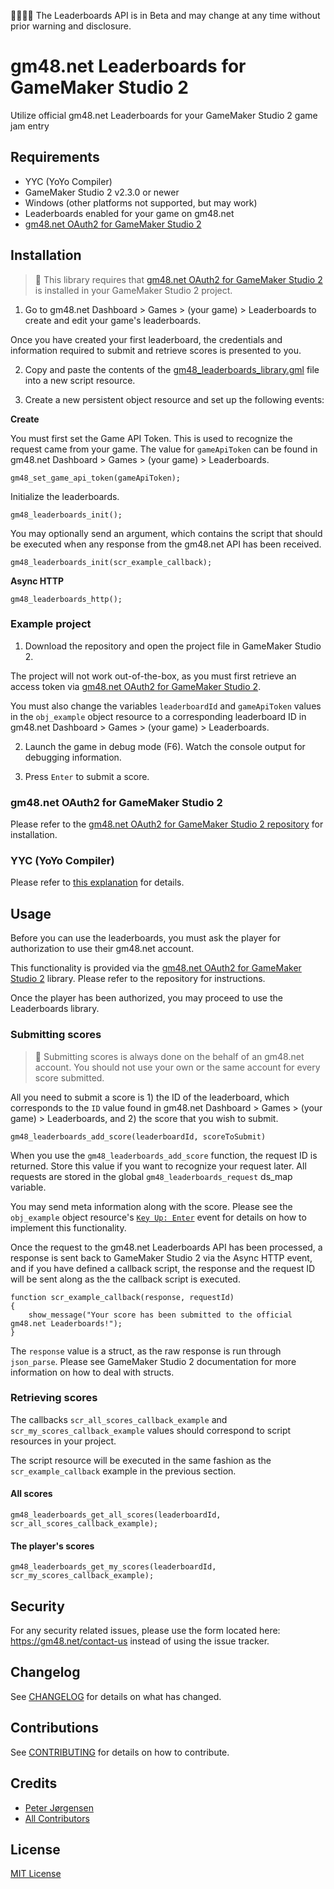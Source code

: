 👷‍♂️👷‍♀️ The Leaderboards API is in Beta and may change at any time without prior warning and disclosure.

# gm48.net Leaderboards for GameMaker Studio 2

Utilize official gm48.net Leaderboards for your GameMaker Studio 2 game jam entry

## Requirements

* YYC (YoYo Compiler)
* GameMaker Studio 2 v2.3.0 or newer
* Windows (other platforms not supported, but may work)
* Leaderboards enabled for your game on gm48.net
* [gm48.net OAuth2 for GameMaker Studio 2](https://github.com/tehwave/gm48.net-oauth2-gms2)

## Installation

> 🚨 This library requires that [gm48.net OAuth2 for GameMaker Studio 2](https://github.com/tehwave/gm48.net-oauth2-gms2) is installed in your GameMaker Studio 2 project.


1) Go to gm48.net Dashboard > Games > (your game) > Leaderboards to create and edit your game's leaderboards.

Once you have created your first leaderboard, the credentials and information required to submit and retrieve scores is presented to you.

2) Copy and paste the contents of the [gm48_leaderboards_library.gml](scripts/gm48_leaderboards_library/gm48_leaderboards_library.gml) file into a new script resource.

3) Create a new persistent object resource and set up the following events:

**Create**

You must first set the Game API Token. This is used to recognize the request came from your game. The value for `gameApiToken` can be found in gm48.net Dashboard > Games > (your game) > Leaderboards.

```gml
gm48_set_game_api_token(gameApiToken);
```

Initialize the leaderboards.

```gml
gm48_leaderboards_init();
```

You may optionally send an argument, which contains the script that should be executed when any response from the gm48.net API has been received.

```gml
gm48_leaderboards_init(scr_example_callback);
```

**Async HTTP**

```gml
gm48_leaderboards_http();
```

### Example project

1) Download the repository and open the project file in GameMaker Studio 2.

The project will not work out-of-the-box, as you must first retrieve an access token via [gm48.net OAuth2 for GameMaker Studio 2](https://github.com/tehwave/gm48.net-oauth2-gms2).

You must also change the variables `leaderboardId` and `gameApiToken` values in the `obj_example` object resource to a corresponding leaderboard ID in gm48.net Dashboard > Games > (your game) > Leaderboards.

2) Launch the game in debug mode (F6). Watch the console output for debugging information.

3) Press `Enter` to submit a score.

### gm48.net OAuth2 for GameMaker Studio 2

Please refer to the [gm48.net OAuth2 for GameMaker Studio 2 repository](https://github.com/tehwave/gm48.net-oauth2-gms2) for installation.

### YYC (YoYo Compiler)

Please refer to [this explanation](https://github.com/tehwave/gm48.net-oauth2-gms2#why-is-yyc-yoyo-compiler-required) for details.

## Usage

Before you can use the leaderboards, you must ask the player for authorization to use their gm48.net account.

This functionality is provided via the [gm48.net OAuth2 for GameMaker Studio 2](https://github.com/tehwave/gm48.net-oauth2-gms2) library. Please refer to the repository for instructions.

Once the player has been authorized, you may proceed to use the Leaderboards library.

### Submitting scores

> 🚨 Submitting scores is always done on the behalf of an gm48.net account. You should not use your own or the same account for every score submitted.

All you need to submit a score is 1) the ID of the leaderboard, which corresponds to the `ID` value found in gm48.net Dashboard > Games > (your game) > Leaderboards, and 2) the score that you wish to submit.

```gml
gm48_leaderboards_add_score(leaderboardId, scoreToSubmit)
```

When you use the `gm48_leaderboards_add_score` function, the request ID is returned. Store this value if you want to recognize your request later. All requests are stored in the global `gm48_leaderboards_request` ds_map variable.

You may send meta information along with the score. Please see the `obj_example` object resource's [`Key Up: Enter`](objects/obj_example/KeyRelease_13.gml) event for details on how to implement this functionality.

Once the request to the gm48.net Leaderboards API has been processed, a response is sent back to GameMaker Studio 2 via the Async HTTP event, and if you have defined a callback script, the response and the request ID will be sent along as the the callback script is executed.

```gml
function scr_example_callback(response, requestId)
{
    show_message("Your score has been submitted to the official gm48.net Leaderboards!");
}
```

The `response` value is a struct, as the raw response is run through `json_parse`. Please see GameMaker Studio 2 documentation for more information on how to deal with structs.

### Retrieving scores

The callbacks `scr_all_scores_callback_example` and `scr_my_scores_callback_example` values should correspond to script resources in your project.

The script resource will be executed in the same fashion as the `scr_example_callback` example in the previous section.

#### All scores

```gml
gm48_leaderboards_get_all_scores(leaderboardId, scr_all_scores_callback_example);
```

#### The player's scores

```gml
gm48_leaderboards_get_my_scores(leaderboardId, scr_my_scores_callback_example);
```

## Security

For any security related issues, please use the form located here: https://gm48.net/contact-us instead of using the issue tracker.

## Changelog

See [CHANGELOG](CHANGELOG.md) for details on what has changed.

## Contributions

See [CONTRIBUTING](CONTRIBUTING.md) for details on how to contribute.

## Credits

- [Peter Jørgensen](https://github.com/tehwave)
- [All Contributors](../../contributors)

## License

[MIT License](LICENSE)
